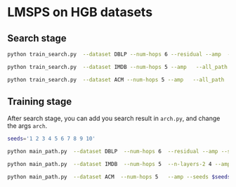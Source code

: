 # LMSPS on HGB datasets

## Search stage

```bash
python train_search.py  --dataset DBLP --num-hops 6 --residual --amp  --all_path 

python train_search.py  --dataset IMDB --num-hops 5 --amp   --all_path 

python train_search.py  --dataset ACM --num-hops 5 --amp   --all_path
```

## Training stage

After search stage, you can add you search result in `arch.py`, and change the args `arch`.

```bash
seeds='1 2 3 4 5 6 7 8 9 10'

python main_path.py  --dataset DBLP  --num-hops 6  --residual --amp --seeds $seeds --arch dblp 

python main_path.py  --dataset IMDB  --num-hops 5  --n-layers-2 4 --amp --seeds $seeds  --arch imdb   

python main_path.py  --dataset ACM  --num-hops 5   --amp --seeds $seeds --arch acm

```